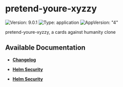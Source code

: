 # pretend-youre-xyzzy

![Version: 9.0.1](https://img.shields.io/badge/Version-9.0.1-informational?style=flat-square) ![Type: application](https://img.shields.io/badge/Type-application-informational?style=flat-square) ![AppVersion: "4"](https://img.shields.io/badge/AppVersion-"4"-informational?style=flat-square)

pretend-youre-xyzzy, a cards against humanity clone

## Available Documentation

- [**Changelog**](CHANGELOG)

- [**Helm Security**](container-security)

- [**Helm Security**](helm-security)

